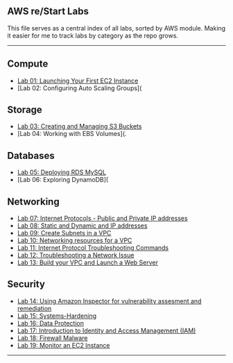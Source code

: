 ## AWS re/Start Labs

This file serves as a central index of all labs, sorted by AWS module. Making it easier for me to track labs by category as the repo grows.  

---

## Compute
- [Lab 01: Launching Your First EC2 Instance](/compute/compute-labs/compute-lab-1.md)
- [Lab 02: Configuring Auto Scaling Groups](

## Storage
- [Lab 03: Creating and Managing S3 Buckets](/storage/storage-labs/storage-lab-1.md)
- [Lab 04: Working with EBS Volumes](.

## Databases
- [Lab 05: Deploying RDS MySQL](/databases/databases-labs/databases-lab-1.md)
- [Lab 06: Exploring DynamoDB](

## Networking
- [Lab 07: Internet Protocols - Public and Private IP addresses](../networking/networking-labs/networking-lab-1.md)
- [Lab 08: Static and Dynamic and IP addresses](../networking/networking-labs/networking-lab-2.md)
- [Lab 09: Create Subnets in a VPC](../networking/networking-labs/networking-lab-3.md)
- [Lab 10: Networking resources for a VPC](../networking/networking-labs/networking-lab-4.md)
- [Lab 11: Internet Protocol Troubleshooting Commands](../networking/networking-labs/networking-lab-5.md)
- [Lab 12: Troubleshooting a Network Issue](../networking/networking-labs/networking-lab-6.md)
- [Lab 13: Build your VPC and Launch a Web Server](../networking/networking-labs/networking-lab-7.md)

## Security
- [Lab 14: Using Amazon Inspector for vulnerability assesment and remediation](../security/security-labs/security-lab-1.md)
- [Lab 15: Systems-Hardening](../security/security-labs/security-lab-2.md)
- [Lab 16: Data Protection](../security/security-labs/security-lab-3.md)
- [Lab 17: Introduction to Identity and Access Management (IAM)](../security/security-labs/security-lab-4.md)
- [Lab 18: Firewall Malware](../security/security-labs/security-lab-5.md)
- [Lab 19: Monitor an EC2 Instance](../security/security-labs/security-lab-6.md)

---
